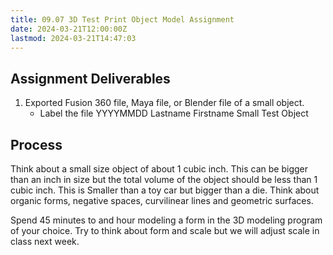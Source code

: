 ```yaml
---
title: 09.07 3D Test Print Object Model Assignment
date: 2024-03-21T12:00:00Z
lastmod: 2024-03-21T14:47:03
---
```


## Assignment Deliverables

1. Exported Fusion 360 file, Maya file, or Blender file of a small object.
   - Label the file YYYYMMDD Lastname Firstname Small Test Object

## Process

Think about a small size object of about 1 cubic inch. This can be bigger than an inch in size but the total volume of the object should be less than 1 cubic inch. This is Smaller than a toy car but bigger than a die. Think about organic forms, negative spaces, curvilinear lines and geometric surfaces.

Spend 45 minutes to and hour modeling a form in the 3D modeling program of your choice. Try to think about form and scale but we will adjust scale in class next week.
